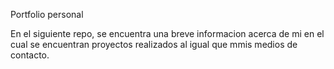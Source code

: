 Portfolio personal

En el siguiente repo, se encuentra una breve informacion acerca de mi en el cual se encuentran proyectos realizados al igual que mmis medios de contacto.
